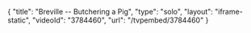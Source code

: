 {
    "title": "Breville -- Butchering a Pig",
    "type": "solo",
    "layout": "iframe-static",
    "videoId": "3784460",
    "url": "\/tvpembed\/3784460"
}